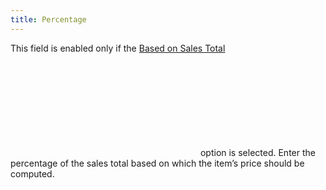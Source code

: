 ```yaml
---
title: Percentage
---
```



This field is enabled only if the [Based  on Sales Total](JavaScript:RelatedTopics1.Click())<!--Metadata type="DesignerControl" startspan
<object CLASSID="clsid:ADB880A6-D8FF-11CF-9377-00AA003B7A11"
	ID=RelatedTopics1
	TYPE="application/x-oleobject">
</object>-->

<object classid="clsid:ADB880A6-D8FF-11CF-9377-00AA003B7A11" id="RelatedTopics1" type="application/x-oleobject"> 
 <param name="Command" value="Related Topics">
<param name="Window" value="second">
<param name="Item1" value="Based on Sales Total;{{site.mi_chm}}/item-profile-details/item-pricing/pricing-calculations/based_on_sales_total.html">
</object><!--Metadata type="DesignerControl" endspan--> option is selected. Enter the percentage of the sales total based on which  the item’s price should be computed.
